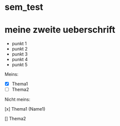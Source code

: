 # sem_test

# meine zweite ueberschrift

* punkt 1
* punkt 2
* punkt 3
* punkt 4
* punkt 5

Meins:
- [x] Thema1
- [ ] Thema2

Nicht meins:

[x] Thema1 (Name1)  

[] Thema2
